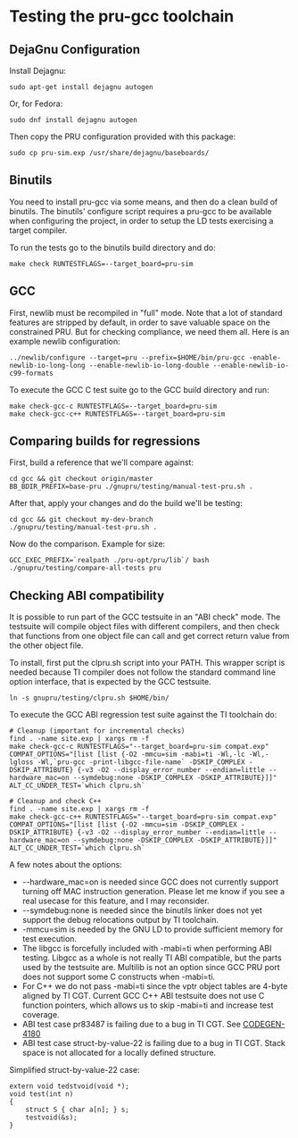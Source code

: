 # Testing the pru-gcc toolchain

##  DejaGnu Configuration
Install Dejagnu:

	sudo apt-get install dejagnu autogen

Or, for Fedora:

	sudo dnf install dejagnu autogen

Then copy the PRU configuration provided with this package:

	sudo cp pru-sim.exp /usr/share/dejagnu/baseboards/

## Binutils
You need to install pru-gcc via some means, and then do a clean build of binutils. The binutils' configure script requires a pru-gcc to be available when configuring the project, in order to setup the LD tests exercising a target compiler.

To run the tests go to the binutils build directory and do:

	make check RUNTESTFLAGS=--target_board=pru-sim

## GCC
First, newlib must be recompiled in "full" mode. Note that a lot of standard features are stripped by default, in order to save valuable space on the constrained PRU. But for checking compliance, we need them all. Here is an example newlib configuration:

	../newlib/configure --target=pru --prefix=$HOME/bin/pru-gcc -enable-newlib-io-long-long --enable-newlib-io-long-double --enable-newlib-io-c99-formats

To execute the GCC C test suite go to the GCC build directory and run:

	make check-gcc-c RUNTESTFLAGS=--target_board=pru-sim
	make check-gcc-c++ RUNTESTFLAGS=--target_board=pru-sim

## Comparing builds for regressions

First, build a reference that we'll compare against:

	cd gcc && git checkout origin/master
	BB_BDIR_PREFIX=base-pru ./gnupru/testing/manual-test-pru.sh .

After that, apply your changes and do the build we'll be testing:

	cd gcc && git checkout my-dev-branch
	./gnupru/testing/manual-test-pru.sh .

Now do the comparison. Example for size:

	GCC_EXEC_PREFIX=`realpath ./pru-opt/pru/lib`/ bash ./gnupru/testing/compare-all-tests pru

## Checking ABI compatibility
It is possible to run part of the GCC testsuite in an "ABI check" mode. The testsuite will compile object files with different compilers, and then check that functions from one object file can call and get correct return value from the other object file.

To install, first put the clpru.sh script into your PATH. This wrapper script is needed because TI compiler does not follow the standard command line option interface, that is expected by the GCC testsuite.

	ln -s gnupru/testing/clpru.sh $HOME/bin/

To execute the GCC ABI regression test suite against the TI toolchain do:

	# Cleanup (important for incremental checks)
	find . -name site.exp | xargs rm -f
	make check-gcc-c RUNTESTFLAGS="--target_board=pru-sim compat.exp" COMPAT_OPTIONS="[list [list {-O2 -mmcu=sim -mabi=ti -Wl,-lc -Wl,-lgloss -Wl,`pru-gcc -print-libgcc-file-name` -DSKIP_COMPLEX -DSKIP_ATTRIBUTE} {-v3 -O2 --display_error_number --endian=little --hardware_mac=on --symdebug:none -DSKIP_COMPLEX -DSKIP_ATTRIBUTE}]]" ALT_CC_UNDER_TEST=`which clpru.sh`

	# Cleanup and check C++
	find . -name site.exp | xargs rm -f
	make check-gcc-c++ RUNTESTFLAGS="--target_board=pru-sim compat.exp" COMPAT_OPTIONS="[list [list {-O2 -mmcu=sim -DSKIP_COMPLEX -DSKIP_ATTRIBUTE} {-v3 -O2 --display_error_number --endian=little --hardware_mac=on --symdebug:none -DSKIP_COMPLEX -DSKIP_ATTRIBUTE}]]" ALT_CC_UNDER_TEST=`which clpru.sh`

A few notes about the options:
* --hardware_mac=on is needed since GCC does not currently support turning off MAC instruction generation. Please let me know if you see a real usecase for this feature, and I may reconsider.
* --symdebug:none is needed since the binutils linker does not yet support the debug relocations output by TI toolchain.
* -mmcu=sim is needed by the GNU LD to provide sufficient memory for test execution.
* The libgcc is forcefully included with -mabi=ti when performing ABI testing. Libgcc as a whole is not really TI ABI compatible, but the parts used by the testsuite are. Multilib is not an option since GCC PRU port does not support some C constructs when -mabi=ti.
* For C++ we do not pass -mabi=ti since the vptr object tables are 4-byte aligned by TI CGT. Current GCC C++ ABI testsuite does not use C function pointers, which allows us to skip -mabi=ti and increase test coverage.
* ABI test case pr83487 is failing due to a bug in TI CGT. See [CODEGEN-4180](https://e2e.ti.com/support/development_tools/compiler/f/343/t/652777)
* ABI test case struct-by-value-22 is failing due to a bug in TI CGT. Stack space is not allocated for a locally defined structure.

Simplified struct-by-value-22 case:

	extern void tedstvoid(void *);
	void test(int n)
	{
	    struct S { char a[n]; } s;
	    testvoid(&s);
	}
